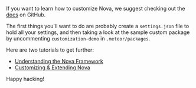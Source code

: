 If you want to learn how to customize Nova, we suggest checking out the [docs](http://nova-docs.telescopeapp.org) on GitHub. 

The first things you'll want to do are probably create a `settings.json` file to hold all your settings, and then taking a look at the sample custom package by uncommenting `customization-demo` in `.meteor/packages`.

Here are two tutorials to get further:
* [Understanding the Nova Framework](http://nova-docs.telescopeapp.org/tutorial-framework.html )
* [Customizing & Extending Nova](http://nova-docs.telescopeapp.org/tutorial-customizing.html)

Happy hacking!
